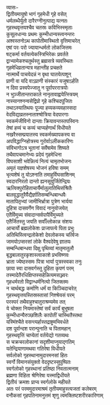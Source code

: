 व्यासः-   
द्वितीयमायुषो भागं गृहमेधी गृहे वसेत्  
धर्मलब्धैर्युतो दारैरग्नीनुत्पाद्य यत्नतः  
गृहस्थवृत्तयश्चैव चतस्रः कविभिस्स्मृताः  
कुसूलधान्यः प्रथमः कुम्भीधान्यस्त्वनन्तरः  
अश्वस्तनोऽथ कापोतीमास्थितो वृत्तिमाचरेत्  
एषां परः परो ज्यायान्धर्मतो लोकजित्तमः  
षट्कर्मा वर्तयत्येकस्त्रिभिरेकः प्रवर्तते  
द्वाभ्यामेकश्चतुर्थस्तु ब्रह्मसत्रे व्यवस्थितः  
गृहमेधिव्रतान्यत्र महान्तीह प्रचक्षते  
नात्मार्थे पाचयेदन्नं न वृथा घातयेत्पशून्  
प्राणी वा यदि वाऽप्राणी संस्कारं यजुषाऽर्हति  
न दिवा प्रस्वपेज्जातु न पूर्वापररात्रयोः  
न भुञ्जीतान्तराकाले नानृतावाह्वयेत्स्त्रियम्  
नास्यानश्नन्वसेद्विप्रो गृहे कश्चिदपूजितः  
तथाऽस्यातिथयः पूज्या हव्यकव्यवहास्सदा  
वेदविद्याव्रतस्नाताश्श्रोत्रिया वेदपारगाः  
स्वकर्मजीविनो दान्ताः क्रियावन्तस्तपस्विनः  
तेषां हव्यं च कव्यं चाप्यर्हणार्थं विधीयते  
नखरैस्सम्प्रयातस्य स्वकर्मख्यापकस्य वा  
अपविद्धाग्निहोत्रस्य गुरोर्वाऽलीककारिणः  
संविभागोऽत्र भूतानां सर्वेषामेव शिष्यते  
तथैवापचमानेभ्यः प्रदेयं गृहमेधिना  
विघसाशी भवेन्नित्यं नित्यं चामृतभोजनः  
अमृतं यज्ञशेषस्य भोजनं हविषा समम्  
भृत्यशेषं तु योऽश्नाति तमाहुर्विघसाशिनम्  
स्वदारनिरतो दान्तो ह्यनसूयुर्जितेन्द्रियः  
ऋत्विक्पुरोहिताचार्यैर्मालुलातिथिसंश्रितैः  
बालवृद्धातुरैर्वैद्यैर्ज्ञातिसम्बन्धिबान्धवैः  
मातापितृभ्यां जामीभिर्भ्रात्रा पुत्रेण भार्यया  
दुहित्रा दासवर्गेण विवादं नानुयोजयेत्  
एतैर्विमुच्य संवादान्सर्वपापैर्विमुच्यते  
एतैर्जितस्तु जयति सर्वाँल्लोकान्न संशयः  
आचार्यो ब्रह्मलोकेशः प्राजापत्ये पिता प्रभुः  
अतिथिस्त्विन्द्रलोकेशो देवलोकस्य चर्त्विजः  
जामयोऽप्सरसां लोके वैश्वदेवेषु ज्ञातयः  
सम्बन्धिबान्धवा दिक्षु पृथिव्यां मातृमातुलौ  
बृद्धबालातुरकृशास्त्वाकाशे प्रभविष्णवः  
भ्राता ज्येष्ठस्समः पित्रा भार्या पुत्रस्स्वका तनुः  
छाया स्वा दासवर्गस्तु दुहिता कृपणं परम्  
तस्मादेतैरधिक्षिप्तस्सहेन्नित्यमसञ्ज्वरः  
गृहधर्मरतो विद्वान्धर्मनित्यो जितक्लमः  
न चार्थबद्धः कर्माणि धर्मं वा किञ्चिदाचरेत्  
गृहस्थवृत्तयस्तिस्रस्तासां निश्श्रेयसं परम्  
परस्परं तथैवाहुश्चातुराश्रम्यमेव तत्  
ये चोक्ता नियमास्तेषां सर्वं कार्यं बुभूषता  
कुम्भीधान्यैरुञ्छशिलैः कापोतीं चास्थितैस्तथा  
यस्मिंश्चैते वसन्त्यर्हास्तद्राष्ट्रमभिवर्धते  
दश पूर्वान्दश परान्पुनाति च पितामहान्  
गृहस्थवृत्तिं चाप्येतां वर्तयेद्यो गतव्यथः  
स चक्रचरलोकानां सदृशीमाप्नुयाद्गतिम्  
यतेन्द्रियाणामथवा गतिरेषा विधीयते  
सर्वलोको गृहस्थानामुदारमनसां हितः  
स्वर्गो विमानसंयुक्तो वेददृष्टस्सुपुष्पितः  
स्वर्गलोको गृहस्थानां प्रतिष्ठा निवतात्मनाम्  
ब्रह्मणा विहिता श्रेणिरेषा यस्माद्विधीयते  
द्वितीयं क्रमशः प्राप्य स्वर्गलोके महीयते  
अतः परं परममुदारमाश्रमं तृतीयमाहुस्त्यजतां कलेबरम्  
वनौकसां गृहपतिनामनुत्तमं शृणु त्वमक्लिष्टशरीरकारिणाम्   
